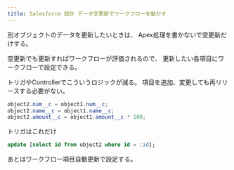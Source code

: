 ```yaml
---
title: Salesforce 設計 データ空更新でワークフローを動かす
---
```


別オブジェクトのデータを更新したいときは、
Apex処理を書かないで空更新だけする。

空更新でも更新すればワークフローが評価されるので、
更新したい各項目にワークフローで設定できる。


トリガやControllerでこういうロジックが減る。
項目を追加、変更しても再リリースする必要がない。

``` java
object2.num__c = object1.num__c;
object2.name__c = object1.name__c;
object2.amount__c = object1.amount__c * 100;
```

トリガはこれだけ

``` sql
update [select id from object2 where id = :id];
```

あとはワークフロー項目自動更新で設定する。

